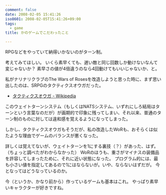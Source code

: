 ```yaml
---
comment: false
date: 2008-02-05 15:41:26
iso8601: 2008-02-05T15:41:26+09:00
tags:
  - game
title: かのゲームでこだわったこと

---
```


RPGなどをやっていて納得いかないのがターン制。

考えてみてほしい。
いくら素早くても、遅い敵と同じ回数しか動けないなんて変じゃないか？
素早さの値が4倍違うのなら4回動けてもいいじゃないか、と。

私がナリナリクラブのThe Wars of Rosesを改造しようと思った時に、まず思い出したのは、SRPGのタクティクスオウガだった。

- <a href="http://ja.wikipedia.org/wiki/%E3%82%BF%E3%82%AF%E3%83%86%E3%82%A3%E3%82%AF%E3%82%B9%E3%82%AA%E3%82%A6%E3%82%AC">タクティクスオウガ - Wikipedia</a>

このウェイトターンシステム（もしくはNATSシステム、いずれにしろ結局はターンという言葉なのだが）が画期的で印象に残ってしまい、それ以来、普通のターン制のものに対しては違和感を覚えるようになってしまった。

しかし、タクティクスオウガもそうだが、私の改造したWoRも、おそらくは似たような理由でゲームのバランスが悪くなった。

詳しくは覚えてないが、ウェイトターンを1にする裏技（？）があった、はず。（ちょっと調べたがわからなかった）
WoRのほうも、重さがマイナスの装備品を許容してしまったために、それに近い状態になった。
プログラム的には、最も小さい値を指定してあるので1にはならないが。いや、ならないはずだが。
今となってはどうなっているのか。

今（というか、かなり前から）作っているゲームも基本はこれ。
やっぱり素早いキャラクターが好きですね。
